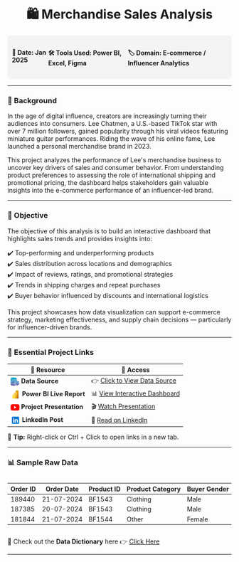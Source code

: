 <h1 align="center">🛍️ Merchandise Sales Analysis</h1>

<div style="display: flex; justify-content: space-between; padding: 10px; background-color: #f4f4f4; border-radius: 8px;">
    <h4>📅 Date: Jan 2025</h4>
    <h4>🛠️ Tools Used: Power BI, Excel, Figma</h4>
    <h4>🏷️ Domain: E-commerce / Influencer Analytics</h4>
</div>

---

### 📌 Background  

In the age of digital influence, creators are increasingly turning their audiences into consumers. Lee Chatmen, a U.S.-based TikTok star with over 7 million followers, gained popularity through his viral videos featuring miniature guitar performances. Riding the wave of his online fame, Lee launched a personal merchandise brand in 2023.

This project analyzes the performance of Lee's merchandise business to uncover key drivers of sales and consumer behavior. From understanding product preferences to assessing the role of international shipping and promotional pricing, the dashboard helps stakeholders gain valuable insights into the e-commerce performance of an influencer-led brand.

---

### 🎯 Objective  

The objective of this analysis is to build an interactive dashboard that highlights sales trends and provides insights into:

✔️ Top-performing and underperforming products  
✔️ Sales distribution across locations and demographics  
✔️ Impact of reviews, ratings, and promotional strategies  
✔️ Trends in shipping charges and repeat purchases  
✔️ Buyer behavior influenced by discounts and international logistics  

This project showcases how data visualization can support e-commerce strategy, marketing effectiveness, and supply chain decisions — particularly for influencer-driven brands.

---


###  📂 Essential Project Links  

| 🧭 Resource | 🔗 Access |
|------------|----------|
| <img src="https://github.com/Chakradhar-M/PBI_Images/blob/main/Portfolio_Icons/database.png?raw=true" width="20" style="vertical-align:middle;"> **Data Source** | 👉 [Click to View Data Source](https://zoomcharts.com/en/microsoft-power-bi-custom-visuals/challenges/onyx-data-january-2025) |
| <img src="https://github.com/Chakradhar-M/PBI_Images/blob/main/Portfolio_Icons/power-bi.png?raw=true" width="22" style="vertical-align:middle;"> **Power BI Live Report** | 📊 [View Interactive Dashboard](https://app.powerbi.com/view?r=eyJrIjoiNTljZGMzZTItZDkwMC00MzJjLWE2YjktMDlhNjhiYjM0YWY3IiwidCI6IjQ2NTRiNmYxLTBlNDctNDU3OS1hOGExLTAyZmU5ZDk0M2M3YiIsImMiOjl9) |
| <img src="https://github.com/Chakradhar-M/PBI_Images/blob/main/Portfolio_Icons/youtube.png?raw=true" width="20" style="vertical-align:middle;"> **Project Presentation** | 🎬 [Watch Presentation](#) |
| <img src="https://github.com/Chakradhar-M/PBI_Images/blob/main/Portfolio_Icons/linkedin.png?raw=true" width="22" style="vertical-align:middle;"> **LinkedIn Post** | 🔗 [Read on LinkedIn](https://www.linkedin.com/posts/chakradhar-mantena_merchandise-sales-report-activity-7288694186948673536-9Sal?utm_source=share&utm_medium=member_desktop&rcm=ACoAAD9y4SkBuDMCUOFBEF1QAO3K3-8MrRRtZZk) |

📌 **Tip:** Right-click or Ctrl + Click to open links in a new tab.

---

### 📊 Sample Raw Data

<div style="overflow-x:auto; white-space:nowrap;">

<table>
  <thead>
    <tr>
      <th>Order&nbsp;ID</th>
      <th>Order&nbsp;Date</th>
      <th>Product&nbsp;ID</th>
      <th>Product&nbsp;Category</th>
      <th>Buyer&nbsp;Gender</th>
      <th>Buyer&nbsp;Age</th>
      <th>Order&nbsp;Location</th>
      <th>Latitude</th>
      <th>Longitude</th>
      <th>International&nbsp;Shipping</th>
      <th>Sales&nbsp;Price</th>
      <th>Shipping&nbsp;Charges</th>
      <th>Sales&nbsp;per&nbsp;Unit</th>
      <th>Quantity</th>
      <th>Total&nbsp;Sales</th>
      <th>Rating</th>
      <th>Review</th>
    </tr>
  </thead>
  <tbody>
    <tr>
      <td>189440</td>
      <td>21-07-2024</td>
      <td>BF1543</td>
      <td>Clothing</td>
      <td>Male</td>
      <td>30</td>
      <td>New&nbsp;Jersey</td>
      <td>39.833851</td>
      <td>-74.871826</td>
      <td>No</td>
      <td>100</td>
      <td>0</td>
      <td>100</td>
      <td>1</td>
      <td>100</td>
      <td>4</td>
      <td>The&nbsp;delivery&nbsp;team&nbsp;handled&nbsp;the&nbsp;product&nbsp;with&nbsp;care.</td>
    </tr>
    <tr>
      <td>187385</td>
      <td>20-07-2024</td>
      <td>BF1543</td>
      <td>Clothing</td>
      <td>Male</td>
      <td>32</td>
      <td>Las&nbsp;Vegas</td>
      <td>36.18811</td>
      <td>-115.176468</td>
      <td>No</td>
      <td>100</td>
      <td>0</td>
      <td>100</td>
      <td>1</td>
      <td>100</td>
      <td>3</td>
      <td>Had&nbsp;slight&nbsp;delays&nbsp;but&nbsp;the&nbsp;product&nbsp;was&nbsp;in&nbsp;good&nbsp;shape.</td>
    </tr>
    <tr>
      <td>181844</td>
      <td>21-07-2024</td>
      <td>BF1544</td>
      <td>Other</td>
      <td>Female</td>
      <td>26</td>
      <td>Cardiff</td>
      <td>51.481583</td>
      <td>-3.17909</td>
      <td>Yes</td>
      <td>9</td>
      <td>40</td>
      <td>49</td>
      <td>1</td>
      <td>49</td>
      <td>2</td>
      <td>Waste&nbsp;of&nbsp;Money.</td>
    </tr>
  </tbody>
</table>
</div>

🔗 Check out the **Data Dictionary** here 👉 [Click Here](#)

---
